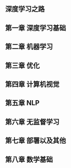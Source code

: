 ## 深度学习之路

## 第一章  深度学习基础

## 第二章 机器学习

## 第三章  优化

## 第四章  计算机视觉

## 第五章  NLP

## 第六章  无监督学习

## 第七章 部署以及其他

## 第八章 数学基础

